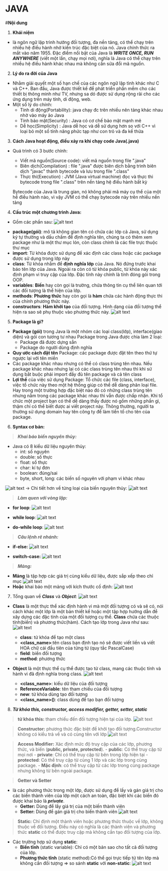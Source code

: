 # **JAVA**

#**Nội dung**
1. **Khái niệm**
- là ngôn ngữ lập trình hướng đối tượng, đa nền tảng, có thể chạy trên nhiều hệ điều hành nhờ kiến trúc đặc biệt của nó. Java chính thức ra mắt vào năm 1955. Đặc điểm nổi bật của Java là ***WRITE ONCE, RUN ANYWHERE*** (viết một lần, chạy mọi nơi), nghĩa là Java có thể chạy trên nhiều hệ điều hành khác nhau mà không cần sửa đổi mã nguồn.

2. **Lý do ra đời của Java**
- Nhằm giải quyết một số hạn chế của các ngôn ngữ lập tình khác như C và C++. Ban đầu, Java được thiết kế để phát triển phần mềm cho các thiết bị thông minh như TV, nhưng sa dó được sử dụng rộng rãi cho các ứng dụng trên máy tính, di động, web.
- Một số lý do chính:
  + Tính di động(Portability): java chạy đc trên nhiều nên tảng khác nhau nhờ vào máy ảo Java
  + Tính bảo mật(Security) : Java có cơ chế bảo mật mạnh mẽ
  + Dễ học(Simplicity) : Java dễ học và dễ sử dụng hơn so với C++ vì loại bỏ một số tính năng phức tạp như con trỏ và đa kế thừa

3. **Cách Java hoạt động, điều xảy ra khi chạy      code Java(.java)**
- Quá trình có 3 bước chính:
    + Viết mã nguồn(Source code): viết mã nguồn trong file ".java"
    + Biên dịch(Compilation) : file ".java" được biên dịch bằng trình biên dịch "javac" thành bytecode và lưu trong file ".class"
    + Thực thi(Execution) : JVM (Java virtual machine) đọc và thực thi bytecode trong file ".class" trên nền tảng hệ điều hành bất kỳ

  Bytecode của Java là trung gian, nó không phải mã máy cụ thể của một hề điều hành nào, vì vậy JVM có thể chạy bytecode này trên nhiều nền tảng

4. **Cấu trúc một chương trình Java:**
- Gồm các phần sau:
 ![alt text](image.png)

+ **package(gói)**: mô tả không gian tên có chứa các lớp cả Java, sử dụng ký tự thường và dấu chấm để định nghĩa tên, chúng ta có thêm xem package như là một thư mục lón, còn class chính là các file trực thuộc thư mục
+ **import**: Từ khóa được sử dụng để xác định các class hoặc các package được sử dụng trong lớp này
+ **class**: Từ khóa nhằm để **định nghĩa lớp** của Java. Nó đứng trước khai báo tên lớp của Java. Ngoài ra còn có từ khóa public, từ khóa này xác định phạm vi truy cập của lớp. Đặc tính này chính là tính đóng gói trong OOP.
+ **variables**: **Biến** hay còn gọi là trường, chứa thông tin cụ thể liên quan tới các đối tượng là thể hiện của lớp.
+ **methods**: **Phương thức** hay còn gọi là **hàm** chứa các hành động thực thi của chính phương thức này.
+ **constructors**: **Hàm khởi tạo** của đối tượng. Hình dạng của đối tượng thể hiện ra sao sẽ phụ thuộc vào phương thức này.
    ![alt text](image-1.png)

5. **Package là gì?** 
- **Package (gói)** trong Java là một nhóm các loại class(lớp), interface(giao diện) và gói con tương tư nhau Package trong Java được chia làm 2 loại:
    + Package đã được dựng sẵn
    + Package do người dùng định nghĩa
- **Quy ước cách đặt tên** Package: các package được đặt tên theo thứ tự ngược lại với tên miền
- Các package khác nhau nhưng có thể có class trùng tên nhau. Nếu package khác nhau nhưng lại có các class trùng tên nhau thì khi sử dụng bắt buộc phải import đầy đủ tên package và cả tên class
- **Lợi thế** của việc sử dụng Package: Tổ chức các file (class, interface), việc tổ chức này theo một hệ thống giúp có thể dễ dàng phân loại file. Hay trong một trường hợp đặc biệt nào đó có những class trùng tên nhưng nằm trong các package khác nhau thì vẫn được chấp nhận. Khi tổ chức một project bạn có thể dễ dàng thấy được nó gồm những phần gì, thậm chí có thể biết được ai viết project này. Thông thường, người ta thường sử dụng domain hay tên công ty để làm tiền tố cho tên của package.

6. **Syntax cơ bản:**
> ***Khai báo biến nguyên thủy:***
 - Java có 8 kiểu dữ liệu nguyên thủy:
    + int: số nguyên
    + double: số thực
    + float: số thực
    + char: kí tự đơn
    + boolean: đúng/sai
    + byte, short, long: các biến số nguyên với phạm vi khác nhau

![alt text](image-2.png)
-> Chi tiết hơn về từng loại của biến nguyên thủy:
![alt text](image-4.png)

> ***Làm quen với vòng lặp:***
 - **for loop**:
  ![alt text](image-5.png)

 - **while loop**:
 ![alt text](image-6.png)

 - **do-while loop**:
 ![alt text](image-7.png)

> ***Câu lệnh rẽ nhánh:***
 - **if-else:**
 ![alt text](image-8.png)

 - **switch-case:**
 ![alt text](image-9.png)

> ***Mảng:***
 - **Mảng** là tập hợp các giá trị cùng kiểu dữ liệu, được sắp xếp theo chỉ mục
  ![alt text](image-10.png)
 - **Hoặc** khai báo một mảng với kích thước cố định:
  ![alt text](image-11.png)  

7. Tổng quan về ***Class*** và ***Object***:
    ![alt text](image-12.png)

- **Class** là một thực thể xác định hành vi mà một đối tượng có và sẽ có, nói cách khác một lớp là một bản thiết kế hoặc một tập hợp hướng dẫn để xây dựng các đặc tính của một đối tượng cụ thể. **Class** chứa các thuộc tính(biến) và phương thức(hàm). Cách tạo lớp trong Java như sau:
     ![alt text](image-13.png)
    + **class**: từ khóa để tạo một class
    + **<class_name>**:tên class bạn định tạo nó sẽ được viết liền và viết HOA chữ cái đầu tiên của từng từ (quy tắc PascalCase)
    + **field**: biến đối tượng
    + **method**: phương thức

- **Object** là một thực thể cụ thể được tạo từ class, mang các thuộc tính và hành vi đã định nghĩa trong class.
      ![alt text](image-14.png)
    + **<class_name>**: kiểu dữ liệu của đối tượng
    + **ReferenceVariable**: tên tham chiếu của đối tượng
    + **new**: từ khóa dùng tạo đối tượng
    + **<class_name>()**: class dùng để tạo bạn đối tượng 

8. ***Từ khóa this, constructor, access modifier, getter, setter, static***
> **từ khóa this:** tham chiếu đến đối tượng hiện tại của lớp.
    ![alt text](image-15.png)

> **Constructor:** phương thức đặc biệt để khởi tạo đối tượng.Constructor không có kiểu trả về và có cùng tên với lớp
    ![alt text](image-16.png)

> **Access Modifier:** Xác định mức độ truy cập của các lớp, phương thức, và biến (**public, private, protected**).
    - **public**: Có thể truy cập từ mọi nơi
    - **private**: Chỉ có thể truy cập từ bên trong lớp hiện tại
    - **protected**: Có thể truy cập từ cùng 1 lớp và các lớp trong cùng package.
    - **Mặc định**: có thể truy cập từ các lớp trong cùng package nhưng không từ bên ngoài package.     

> **Getter và Setter**
 - là các phương thức trong một lớp, được sử dụng để lấy và gán giá trị cho các biến thành viên của lớp một cách an toàn, đặc biệt khi các biến đó được khai báo là ***private***.
    + **Getter:** Dùng để lấy giá trị của một biến thành viên
    + **Setter:** Dùng để gán giá trị cho biến thành viên
    ![alt text](image-17.png)

> **Static:** Chỉ định một thành viên hoặc phương thức thuộc về lớp, không thuộc về đối tượng. Điều này có nghĩa là các thành viên và phương thức **static** có thể được truy cập mà không cần tạo đối tượng của lớp.
- Các trường hợp sử dụng **static**:
  + **Biến tĩnh** (static variable): Chỉ có một bản sao cho tất cả đối tượng của lớp.
  + **Phương thức tĩnh** (static method):Có thể gọi trực tiếp từ tên lớp mà không cần đối tượng
=> so sánh **static** với **non-static**:
  ![alt text](image-18.png)